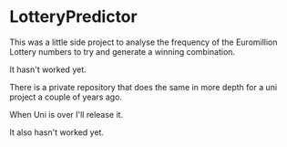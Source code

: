 # LotteryPredictor
This was a little side project to analyse the frequency of the Euromillion Lottery numbers to try and generate a winning combination. 

It hasn't worked yet. 

There is a private repository that does the same in more depth for a uni project a couple of years ago. 

When Uni is over I'll release it. 

It also hasn't worked yet. 
